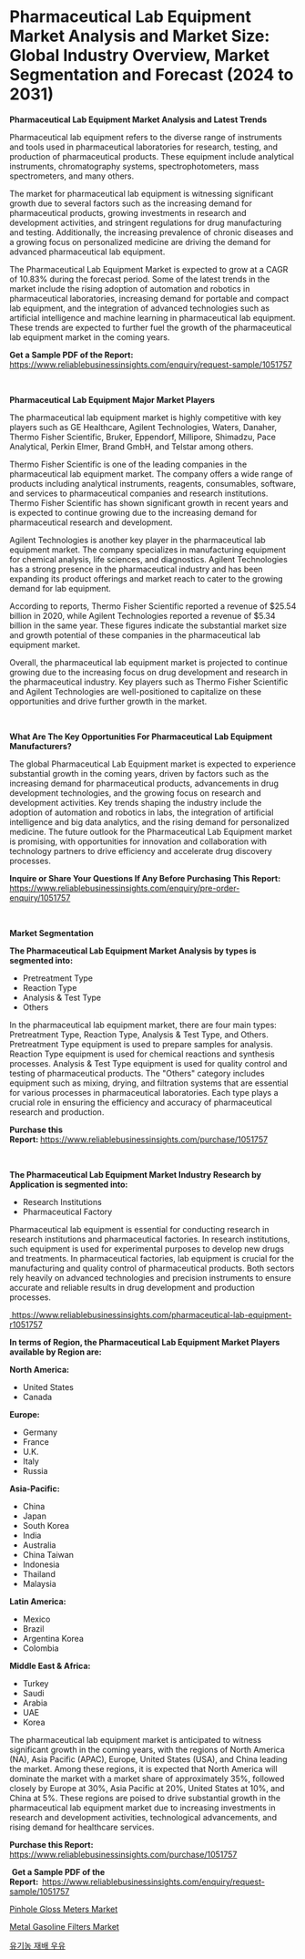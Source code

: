 <p><h1>Pharmaceutical Lab Equipment Market Analysis and Market Size: Global Industry Overview, Market Segmentation and Forecast (2024 to 2031)</h1></p><p><strong>Pharmaceutical Lab Equipment Market Analysis and Latest Trends</strong></p>
<p><p>Pharmaceutical lab equipment refers to the diverse range of instruments and tools used in pharmaceutical laboratories for research, testing, and production of pharmaceutical products. These equipment include analytical instruments, chromatography systems, spectrophotometers, mass spectrometers, and many others.</p><p>The market for pharmaceutical lab equipment is witnessing significant growth due to several factors such as the increasing demand for pharmaceutical products, growing investments in research and development activities, and stringent regulations for drug manufacturing and testing. Additionally, the increasing prevalence of chronic diseases and a growing focus on personalized medicine are driving the demand for advanced pharmaceutical lab equipment.</p><p>The Pharmaceutical Lab Equipment Market is expected to grow at a CAGR of 10.83% during the forecast period. Some of the latest trends in the market include the rising adoption of automation and robotics in pharmaceutical laboratories, increasing demand for portable and compact lab equipment, and the integration of advanced technologies such as artificial intelligence and machine learning in pharmaceutical lab equipment. These trends are expected to further fuel the growth of the pharmaceutical lab equipment market in the coming years.</p></p>
<p><strong>Get a Sample PDF of the Report:&nbsp;</strong> <a href="https://www.reliablebusinessinsights.com/enquiry/request-sample/1051757">https://www.reliablebusinessinsights.com/enquiry/request-sample/1051757</a></p>
<p>&nbsp;</p>
<p><strong>Pharmaceutical Lab Equipment Major Market Players</strong></p>
<p><p>The pharmaceutical lab equipment market is highly competitive with key players such as GE Healthcare, Agilent Technologies, Waters, Danaher, Thermo Fisher Scientific, Bruker, Eppendorf, Millipore, Shimadzu, Pace Analytical, Perkin Elmer, Brand GmbH, and Telstar among others.</p><p>Thermo Fisher Scientific is one of the leading companies in the pharmaceutical lab equipment market. The company offers a wide range of products including analytical instruments, reagents, consumables, software, and services to pharmaceutical companies and research institutions. Thermo Fisher Scientific has shown significant growth in recent years and is expected to continue growing due to the increasing demand for pharmaceutical research and development.</p><p>Agilent Technologies is another key player in the pharmaceutical lab equipment market. The company specializes in manufacturing equipment for chemical analysis, life sciences, and diagnostics. Agilent Technologies has a strong presence in the pharmaceutical industry and has been expanding its product offerings and market reach to cater to the growing demand for lab equipment.</p><p>According to reports, Thermo Fisher Scientific reported a revenue of $25.54 billion in 2020, while Agilent Technologies reported a revenue of $5.34 billion in the same year. These figures indicate the substantial market size and growth potential of these companies in the pharmaceutical lab equipment market.</p><p>Overall, the pharmaceutical lab equipment market is projected to continue growing due to the increasing focus on drug development and research in the pharmaceutical industry. Key players such as Thermo Fisher Scientific and Agilent Technologies are well-positioned to capitalize on these opportunities and drive further growth in the market.</p></p>
<p>&nbsp;</p>
<p><strong>What Are The Key Opportunities For Pharmaceutical Lab Equipment Manufacturers?</strong></p>
<p><p>The global Pharmaceutical Lab Equipment market is expected to experience substantial growth in the coming years, driven by factors such as the increasing demand for pharmaceutical products, advancements in drug development technologies, and the growing focus on research and development activities. Key trends shaping the industry include the adoption of automation and robotics in labs, the integration of artificial intelligence and big data analytics, and the rising demand for personalized medicine. The future outlook for the Pharmaceutical Lab Equipment market is promising, with opportunities for innovation and collaboration with technology partners to drive efficiency and accelerate drug discovery processes.</p></p>
<p><strong>Inquire or Share Your Questions If Any Before Purchasing This Report:</strong> <a href="https://www.reliablebusinessinsights.com/enquiry/pre-order-enquiry/1051757">https://www.reliablebusinessinsights.com/enquiry/pre-order-enquiry/1051757</a></p>
<p>&nbsp;</p>
<p><strong>Market Segmentation</strong></p>
<p><strong>The Pharmaceutical Lab Equipment Market Analysis by types is segmented into:</strong></p>
<p><ul><li>Pretreatment Type</li><li>Reaction Type</li><li>Analysis & Test Type</li><li>Others</li></ul></p>
<p><p>In the pharmaceutical lab equipment market, there are four main types: Pretreatment Type, Reaction Type, Analysis & Test Type, and Others. Pretreatment Type equipment is used to prepare samples for analysis. Reaction Type equipment is used for chemical reactions and synthesis processes. Analysis & Test Type equipment is used for quality control and testing of pharmaceutical products. The "Others" category includes equipment such as mixing, drying, and filtration systems that are essential for various processes in pharmaceutical laboratories. Each type plays a crucial role in ensuring the efficiency and accuracy of pharmaceutical research and production.</p></p>
<p><strong>Purchase this Report:&nbsp;</strong><a href="https://www.reliablebusinessinsights.com/purchase/1051757">https://www.reliablebusinessinsights.com/purchase/1051757</a></p>
<p>&nbsp;</p>
<p><strong>The Pharmaceutical Lab Equipment Market Industry Research by Application is segmented into:</strong></p>
<p><ul><li>Research Institutions</li><li>Pharmaceutical Factory</li></ul></p>
<p><p>Pharmaceutical lab equipment is essential for conducting research in research institutions and pharmaceutical factories. In research institutions, such equipment is used for experimental purposes to develop new drugs and treatments. In pharmaceutical factories, lab equipment is crucial for the manufacturing and quality control of pharmaceutical products. Both sectors rely heavily on advanced technologies and precision instruments to ensure accurate and reliable results in drug development and production processes.</p></p>
<p><a href="https://www.reliablebusinessinsights.com/pharmaceutical-lab-equipment-r1051757">&nbsp;https://www.reliablebusinessinsights.com/pharmaceutical-lab-equipment-r1051757</a></p>
<p><strong>In terms of Region, the Pharmaceutical Lab Equipment Market Players available by Region are:</strong></p>
<p>
    <p> <strong> North America: </strong>
        <ul>
            <li>United States</li>
            <li>Canada</li>
        </ul>
        </p> 
    <p> <strong> Europe: </strong>
        <ul>
            <li>Germany</li>
            <li>France</li>
            <li>U.K.</li>
            <li>Italy</li>
            <li>Russia</li>
        </ul>
        </p> 
    <p> <strong> Asia-Pacific: </strong>
        <ul>
            <li>China</li>
            <li>Japan</li>
            <li>South Korea</li>
            <li>India</li>
            <li>Australia</li>
            <li>China Taiwan</li>
            <li>Indonesia</li>
            <li>Thailand</li>
            <li>Malaysia</li>
        </ul>
        </p> 
    <p> <strong> Latin America: </strong>
        <ul>
            <li>Mexico</li>
            <li>Brazil</li>
            <li>Argentina Korea</li>
            <li>Colombia</li>
        </ul>
        </p> 
    <p> <strong> Middle East & Africa: </strong>
        <ul>
            <li>Turkey</li>
            <li>Saudi</li>
            <li>Arabia</li>
            <li>UAE</li>
            <li>Korea</li>
        </ul>
    </p>
    </p>
<p><p>The pharmaceutical lab equipment market is anticipated to witness significant growth in the coming years, with the regions of North America (NA), Asia Pacific (APAC), Europe, United States (USA), and China leading the market. Among these regions, it is expected that North America will dominate the market with a market share of approximately 35%, followed closely by Europe at 30%, Asia Pacific at 20%, United States at 10%, and China at 5%. These regions are poised to drive substantial growth in the pharmaceutical lab equipment market due to increasing investments in research and development activities, technological advancements, and rising demand for healthcare services.</p></p>
<p><strong>Purchase this Report: </strong><a href="https://www.reliablebusinessinsights.com/purchase/1051757">https://www.reliablebusinessinsights.com/purchase/1051757</a></p>
<p>&nbsp;<strong>Get a Sample PDF of the Report:&nbsp;&nbsp;</strong><a href="https://www.reliablebusinessinsights.com/enquiry/request-sample/1051757">https://www.reliablebusinessinsights.com/enquiry/request-sample/1051757</a></p>
<p><strong></strong></p>
<p><p><a href="https://github.com/provorikovar/Market-Research-Report-List-5/blob/main/pinhole-gloss-meters-market.md">Pinhole Gloss Meters Market</a></p><p><a href="https://github.com/CliffMedina6/Market-Research-Report-List-5/blob/main/metal-gasoline-filters-market.md">Metal Gasoline Filters Market</a></p><p><a href="https://github.com/ConstantinVon/Market-Research-Report-List-1/blob/main/6044807180040.md">유기농 재배 우유</a></p></p>